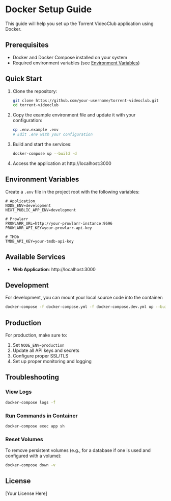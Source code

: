 # Docker Setup Guide

This guide will help you set up the Torrent VideoClub application using Docker.

## Prerequisites

- Docker and Docker Compose installed on your system
- Required environment variables (see [Environment Variables](#environment-variables))

## Quick Start

1. Clone the repository:
   ```bash
   git clone https://github.com/your-username/torrent-videoclub.git
   cd torrent-videoclub
   ```

2. Copy the example environment file and update it with your configuration:
   ```bash
   cp .env.example .env
   # Edit .env with your configuration
   ```

3. Build and start the services:
   ```bash
   docker-compose up --build -d
   ```

4. Access the application at http://localhost:3000

## Environment Variables

Create a `.env` file in the project root with the following variables:

```env
# Application
NODE_ENV=development
NEXT_PUBLIC_APP_ENV=development

# Prowlarr
PROWLARR_URL=http://your-prowlarr-instance:9696
PROWLARR_API_KEY=your-prowlarr-api-key

# TMDb
TMDB_API_KEY=your-tmdb-api-key
```

## Available Services

- **Web Application**: http://localhost:3000

## Development

For development, you can mount your local source code into the container:

```bash
docker-compose -f docker-compose.yml -f docker-compose.dev.yml up --build
```

## Production

For production, make sure to:

1. Set `NODE_ENV=production`
2. Update all API keys and secrets
3. Configure proper SSL/TLS
4. Set up proper monitoring and logging

## Troubleshooting

### View Logs

```bash
docker-compose logs -f
```

### Run Commands in Container

```bash
docker-compose exec app sh
```

### Reset Volumes

To remove persistent volumes (e.g., for a database if one is used and configured with a volume):

```bash
docker-compose down -v
```

## License

[Your License Here]
